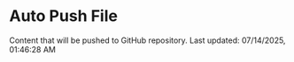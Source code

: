 # Auto Push File

Content that will be pushed to GitHub repository.
Last updated: 07/14/2025, 01:46:28 AM